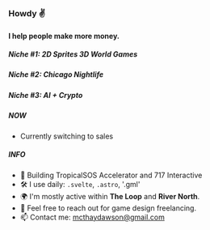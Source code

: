 ### Howdy ✌️

#### I help people make more money.

##### Niche #1: 2D Sprites 3D World Games
##### Niche #2: Chicago Nightlife
##### Niche #3: AI + Crypto

##### NOW

- Currently switching to sales

##### INFO

- 🏢 Building TropicalSOS Accelerator and 717 Interactive  
- 🛠 I use daily: `.svelte`, `.astro`, '.gml'
- 🌍 I'm mostly active within **The Loop** and **River North**.
- 💬 Feel free to reach out for game design freelancing. 
- 📫 Contact me: mcthaydawson@gmail.com
